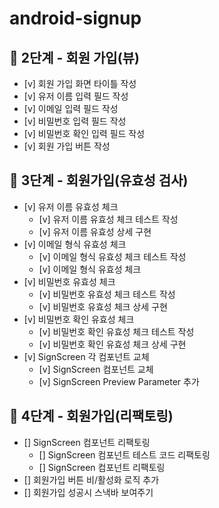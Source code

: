 # android-signup

## :rocket: 2단계 - 회원 가입(뷰)
- [v] 회원 가입 화면 타이틀 작성
- [v] 유저 이름 입력 필드 작성
- [v] 이메일 입력 필드 작성
- [v] 비밀번호 입력 필드 작성
- [v] 비밀번호 확인 입력 필드 작성
- [v] 회원 가입 버튼 작성

## :rocket: 3단계 - 회원가입(유효성 검사)
- [v] 유저 이름 유효성 체크
  - [v] 유저 이름 유효성 체크 테스트 작성
  - [v] 유저 이름 유효성 상세 구현
- [v] 이메일 형식 유효성 체크
  - [v] 이메일 형식 유효성 체크 테스트 작성
  - [v] 이메일 형식 유효성 체크
- [v] 비밀번호 유효성 체크
  - [v] 비밀번호 유효성 체크 테스트 작성
  - [v] 비밀번호 유효성 체크 상세 구현
- [v] 비밀번호 확인 유효성 체크
  - [v] 비밀번호 확인 유효성 체크 테스트 작성
  - [v] 비밀번호 확인 유효성 체크 상세 구현
- [v] SignScreen 각 컴포넌트 교체
  - [v] SignScreen 컴포넌트 교체
  - [v] SignScreen Preview Parameter 추가

## :rocket: 4단계 - 회원가입(리팩토링)
- [] SignScreen 컴포넌트 리팩토링
  - [] SignScreen 컴포넌트 테스트 코드 리팩토링
  - [] SignScreen 컴포넌트 리팩토링
- [] 회원가입 버튼 비/활성화 로직 추가
- [] 회원가입 성공시 스낵바 보여주기
